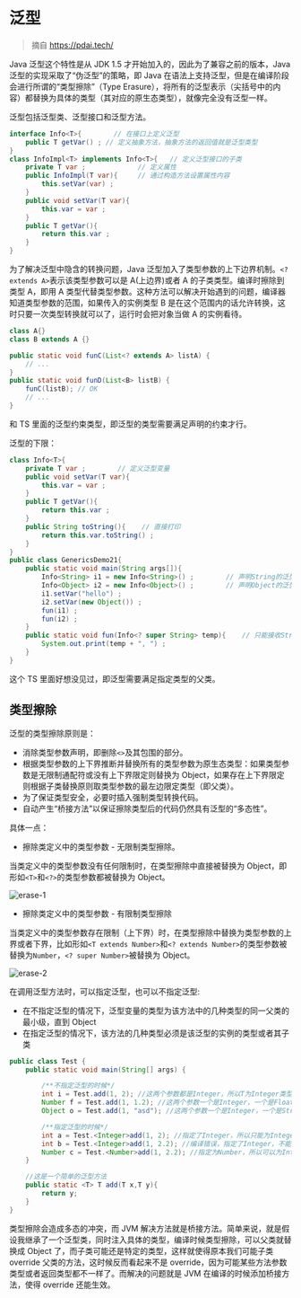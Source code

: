 # 泛型

> 摘自 https://pdai.tech/

Java 泛型这个特性是从 JDK 1.5 才开始加入的，因此为了兼容之前的版本，Java 泛型的实现采取了“伪泛型”的策略，即 Java 在语法上支持泛型，但是在编译阶段会进行所谓的“类型擦除”（Type Erasure），将所有的泛型表示（尖括号中的内容）都替换为具体的类型（其对应的原生态类型），就像完全没有泛型一样。

泛型包括泛型类、泛型接口和泛型方法。

```java
interface Info<T>{        // 在接口上定义泛型
    public T getVar() ; // 定义抽象方法，抽象方法的返回值就是泛型类型
}
class InfoImpl<T> implements Info<T>{   // 定义泛型接口的子类
    private T var ;             // 定义属性
    public InfoImpl(T var){     // 通过构造方法设置属性内容
        this.setVar(var) ;
    }
    public void setVar(T var){
        this.var = var ;
    }
    public T getVar(){
        return this.var ;
    }
}
```

为了解决泛型中隐含的转换问题，Java 泛型加入了类型参数的上下边界机制。`<? extends A>`表示该类型参数可以是 A(上边界)或者 A 的子类类型。编译时擦除到类型 A，即用 A 类型代替类型参数。这种方法可以解决开始遇到的问题，编译器知道类型参数的范围，如果传入的实例类型 B 是在这个范围内的话允许转换，这时只要一次类型转换就可以了，运行时会把对象当做 A 的实例看待。

```java
class A{}
class B extends A {}

public static void funC(List<? extends A> listA) {
    // ...
}
public static void funD(List<B> listB) {
    funC(listB); // OK
    // ...
}
```

和 TS 里面的泛型约束类型，即泛型的类型需要满足声明的约束才行。

泛型的下限：

```java
class Info<T>{
    private T var ;        // 定义泛型变量
    public void setVar(T var){
        this.var = var ;
    }
    public T getVar(){
        return this.var ;
    }
    public String toString(){    // 直接打印
        return this.var.toString() ;
    }
}
public class GenericsDemo21{
    public static void main(String args[]){
        Info<String> i1 = new Info<String>() ;        // 声明String的泛型对象
        Info<Object> i2 = new Info<Object>() ;        // 声明Object的泛型对象
        i1.setVar("hello") ;
        i2.setVar(new Object()) ;
        fun(i1) ;
        fun(i2) ;
    }
    public static void fun(Info<? super String> temp){    // 只能接收String或Object类型的泛型，String类的父类只有Object类
        System.out.print(temp + ", ") ;
    }
}
```

这个 TS 里面好想没见过，即泛型需要满足指定类型的父类。

## 类型擦除

泛型的类型擦除原则是：

- 消除类型参数声明，即删除`<>`及其包围的部分。
- 根据类型参数的上下界推断并替换所有的类型参数为原生态类型：如果类型参数是无限制通配符或没有上下界限定则替换为 Object，如果存在上下界限定则根据子类替换原则取类型参数的最左边限定类型（即父类）。
- 为了保证类型安全，必要时插入强制类型转换代码。
- 自动产生“桥接方法”以保证擦除类型后的代码仍然具有泛型的“多态性”。

具体一点：

- 擦除类定义中的类型参数 - 无限制类型擦除。

当类定义中的类型参数没有任何限制时，在类型擦除中直接被替换为 Object，即形如`<T>`和`<?>`的类型参数都被替换为 Object。

![erase-1](https://pdai.tech/images/java/java-basic-generic-1.png)

- 擦除类定义中的类型参数 - 有限制类型擦除

当类定义中的类型参数存在限制（上下界）时，在类型擦除中替换为类型参数的上界或者下界，比如形如`<T extends Number>`和`<? extends Number>`的类型参数被替换为`Number`，`<? super Number>`被替换为 Object。

![erase-2](https://pdai.tech/images/java/java-basic-generic-2.png)

在调用泛型方法时，可以指定泛型，也可以不指定泛型:

- 在不指定泛型的情况下，泛型变量的类型为该方法中的几种类型的同一父类的最小级，直到 Object
- 在指定泛型的情况下，该方法的几种类型必须是该泛型的实例的类型或者其子类

```java
public class Test {
    public static void main(String[] args) {

        /**不指定泛型的时候*/
        int i = Test.add(1, 2); //这两个参数都是Integer，所以T为Integer类型
        Number f = Test.add(1, 1.2); //这两个参数一个是Integer，一个是Float，所以取同一父类的最小级，为Number
        Object o = Test.add(1, "asd"); //这两个参数一个是Integer，一个是String，所以取同一父类的最小级，为Object

        /**指定泛型的时候*/
        int a = Test.<Integer>add(1, 2); //指定了Integer，所以只能为Integer类型或者其子类
        int b = Test.<Integer>add(1, 2.2); //编译错误，指定了Integer，不能为Float
        Number c = Test.<Number>add(1, 2.2); //指定为Number，所以可以为Integer和Float
    }

    //这是一个简单的泛型方法
    public static <T> T add(T x,T y){
        return y;
    }
}
```

类型擦除会造成多态的冲突，而 JVM 解决方法就是桥接方法。简单来说，就是假设我继承了一个泛型类，同时注入具体的类型，编译时候类型擦除，可以父类就替换成 Object 了，而子类可能还是特定的类型，这样就使得原本我们可能子类 override 父类的方法，这时候反而看起来不是 override，因为可能某些方法参数类型或者返回类型都不一样了。而解决的问题就是 JVM 在编译的时候添加桥接方法，使得 override 还能生效。
